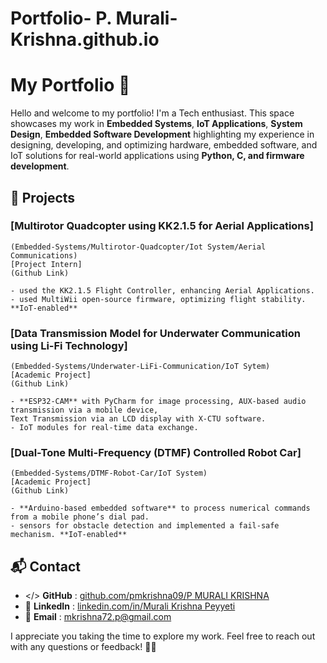 # Portfolio- P. Murali-Krishna.github.io
# My Portfolio 💼

Hello and welcome to my portfolio! I'm a Tech enthusiast. This space showcases my work in **Embedded Systems**, **IoT Applications**, **System Design**, 
**Embedded Software Development** highlighting my experience in designing, developing, and optimizing hardware, embedded software, 
and IoT solutions for real-world applications using **Python, C, and firmware development**.

## 🔧 Projects

### [Multirotor Quadcopter using KK2.1.5 for Aerial Applications]
    (Embedded-Systems/Multirotor-Quadcopter/Iot System/Aerial Communications)  
    [Project Intern] 
    (Github Link)

    - used the KK2.1.5 Flight Controller, enhancing Aerial Applications.
    - used MultiWii open-source firmware, optimizing flight stability. **IoT-enabled**

### [Data Transmission Model for Underwater Communication using Li-Fi Technology]
    (Embedded-Systems/Underwater-LiFi-Communication/IoT Sytem)
    [Academic Project] 
    (Github Link)

    - **ESP32-CAM** with PyCharm for image processing, AUX-based audio transmission via a mobile device, 
    Text Transmission via an LCD display with X-CTU software.
    - IoT modules for real-time data exchange.

### [Dual-Tone Multi-Frequency (DTMF) Controlled Robot Car]
    (Embedded-Systems/DTMF-Robot-Car/IoT System)
    [Academic Project] 
    (Github Link)

    - **Arduino-based embedded software** to process numerical commands from a mobile phone’s dial pad.
    - sensors for obstacle detection and implemented a fail-safe mechanism. **IoT-enabled**


## 📬 Contact
- </> **GitHub**  : [github.com/pmkrishna09/P MURALI KRISHNA](https://github.com/pmkrishna09)
- 👔 **LinkedIn** : [linkedin.com/in/Murali Krishna Peyyeti](https://linkedin.com/in/murali-krishna-peyyeti-8758602b1)
- 📧 **Email**    : mkrishna72.p@gmail.com

I appreciate you taking the time to explore my work. Feel free to reach out with any questions or feedback! 🚀🤝
